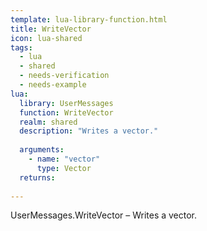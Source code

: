 ```yaml
---
template: lua-library-function.html
title: WriteVector
icon: lua-shared
tags:
  - lua
  - shared
  - needs-verification
  - needs-example
lua:
  library: UserMessages
  function: WriteVector
  realm: shared
  description: "Writes a vector."
  
  arguments:
    - name: "vector"
      type: Vector
  returns:
    
---
```


<div class="lua__search__keywords">
UserMessages.WriteVector &#x2013; Writes a vector.
</div>
